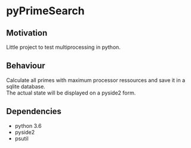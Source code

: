 # pyPrimeSearch

## Motivation
Little project to test multiprocessing in python.

## Behaviour
Calculate all primes with maximum processor ressources and save it in a sqlite database. <br>
The actual state will be displayed on a pyside2 form.

## Dependencies
* python 3.6
* pyside2
* psutil